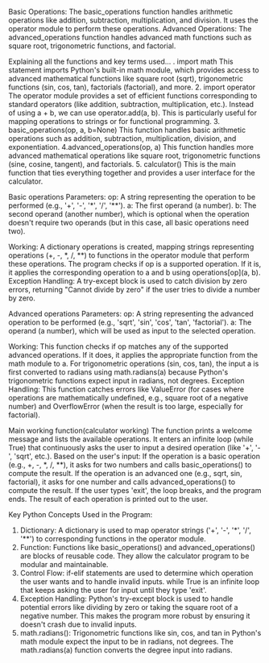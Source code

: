 Basic Operations: The basic_operations function handles arithmetic operations like addition, subtraction, multiplication, and division. It uses the operator module to perform these operations.
Advanced Operations: The advanced_operations function handles advanced math functions such as square root, trigonometric functions, and factorial.

Explaining all the functions and key terms used...
. import math
This statement imports Python's built-in math module, which provides access to advanced mathematical functions like square root (sqrt), trigonometric functions (sin, cos, tan), factorials (factorial), and more.
2. import operator
The operator module provides a set of efficient functions corresponding to standard operators (like addition, subtraction, multiplication, etc.). Instead of using a + b, we can use operator.add(a, b). This is particularly useful for mapping operations to strings or for functional programming.
3. basic_operations(op, a, b=None)
This function handles basic arithmetic operations such as addition, subtraction, multiplication, division, and exponentiation.
4.advanced_operations(op, a)
This function handles more advanced mathematical operations like square root, trigonometric functions (sine, cosine, tangent), and factorials.
5. calculator()
This is the main function that ties everything together and provides a user interface for the calculator.

Basic operations
Parameters:
  op: A string representing the operation to be performed (e.g., '+', '-', '*', '/', '**').
  a: The first operand (a number).
  b: The second operand (another number), which is optional when the operation doesn't require two operands (but in this case, all basic operations need two).

Working:
A dictionary operations is created, mapping strings representing operations (+, -, *, /, **) to functions in the operator module that perform these operations.
The program checks if op is a supported operation. If it is, it applies the corresponding operation to a and b using operations[op](a, b).
Exception Handling: A try-except block is used to catch division by zero errors, returning "Cannot divide by zero" if the user tries to divide a number by zero.

 Advanced operations
 Parameters:
   op: A string representing the advanced operation to be performed (e.g., 'sqrt', 'sin', 'cos', 'tan', 'factorial').
   a: The operand (a number), which will be used as input to the selected operation.

Working:
This function checks if op matches any of the supported advanced operations. If it does, it applies the appropriate function from the math module to a.
For trigonometric operations (sin, cos, tan), the input a is first converted to radians using math.radians(a) because Python's trigonometric functions expect input in radians, not degrees.
Exception Handling: This function catches errors like ValueError (for cases where operations are mathematically undefined, e.g., square root of a negative number) and OverflowError (when the result is too large, especially for factorial).

Main working function(calculator working)
The function prints a welcome message and lists the available operations.
It enters an infinite loop (while True) that continuously asks the user to input a desired operation (like '+', '-', 'sqrt', etc.).
Based on the user's input:
If the operation is a basic operation (e.g., +, -, *, /, **), it asks for two numbers and calls basic_operations() to compute the result.
If the operation is an advanced one (e.g., sqrt, sin, factorial), it asks for one number and calls advanced_operations() to compute the result.
If the user types 'exit', the loop breaks, and the program ends.
The result of each operation is printed out to the user.


Key Python Concepts Used in the Program:
1. Dictionary:
A dictionary is used to map operator strings ('+', '-', '*', '/', '**') to corresponding functions in the operator module.
2. Function:
Functions like basic_operations() and advanced_operations() are blocks of reusable code. They allow the calculator program to be modular and maintainable.
3. Control Flow:
if-elif statements are used to determine which operation the user wants and to handle invalid inputs.
while True is an infinite loop that keeps asking the user for input until they type 'exit'.
4. Exception Handling:
Python's try-except block is used to handle potential errors like dividing by zero or taking the square root of a negative number. This makes the program more robust by ensuring it doesn't crash due to invalid inputs.
5. math.radians():
Trigonometric functions like sin, cos, and tan in Python's math module expect the input to be in radians, not degrees. The math.radians(a) function converts the degree input into radians.
